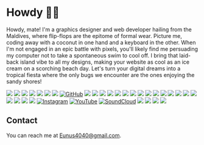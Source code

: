 # Howdy ✌🏽

Howdy, mate! I'm a graphics designer and web developer hailing from the Maldives, where flip-flops are the epitome of formal wear. Picture me, coding away with a coconut in one hand and a keyboard in the other. When I'm not engaged in an epic battle with pixels, you'll likely find me persuading my computer not to take a spontaneous swim to cool off. I bring that laid-back island vibe to all my designs, making your website as cool as an ice cream on a scorching beach day. Let's turn your digital dreams into a tropical fiesta where the only bugs we encounter are the ones enjoying the sandy shores!

[![](https://img.shields.io/badge/Replit-f8640a?style=for-the-badge&logo=Replit&logoColor=white)](https://replit.com/@Yoonus4040)
[![](https://img.shields.io/badge/Itch.io-fa5c5c?style=for-the-badge&logo=itch.io&logoColor=white)](https://yoonus4040.itch.io)
[![](https://img.shields.io/badge/Codepen-252830?style=for-the-badge&logo=codepen&logoColor=white)](https://codepen.io/yunus4040)
![](https://img.shields.io/badge/Studio-000080?style=for-the-badge&logo=RobloxStudio&logoColor=white)
[![](https://img.shields.io/badge/stackoverflow-f48127?style=for-the-badge&logo=stackoverflow&logoColor=white)](https://stackoverflow.com/users/22113409/yoonus4040)
[![](https://img.shields.io/badge/dev.to-0A0A0A?style=for-the-badge&logo=devdotto&logoColor=white)](https://dev.to/yoonus4040)
![](https://img.shields.io/badge/ChatGPT-00A67E?style=for-the-badge&logo=openai&logoColor=white)
[![GitHub](https://img.shields.io/badge/GitHub-181717?style=for-the-badge&logo=github&logoColor=white)](https://github.com/Yoonus4040)
![](https://img.shields.io/badge/youtube_studio-FF0000?style=for-the-badge&logo=youtubestudio&logoColor=white)
![](https://img.shields.io/badge/Opera-b20317?style=for-the-badge&logo=opera&logoColor=white)
![](https://img.shields.io/badge/Android-3DDC84?style=for-the-badge&logo=android&logoColor=white)
![](https://img.shields.io/badge/Windows-00a1f1?style=for-the-badge&logo=windows&logoColor=white)
![](https://img.shields.io/badge/Unity-000000?style=for-the-badge&logo=unity&logoColor=white)
![](https://img.shields.io/badge/Raspberry%20Pi-A22846?style=for-the-badge&logo=Raspberry%20Pi&logoColor=white)
![](https://img.shields.io/badge/premierepro-330D3E?style=for-the-badge&logo=adobepremierepro&logoColor=white)
![](https://img.shields.io/badge/Photoshop-18152E?style=for-the-badge&logo=AdobePhotoshop&logoColor=white)
![](https://img.shields.io/badge/illustrator-3c240c?style=for-the-badge&logo=AdobeIllustrator&logoColor=white)
![](https://img.shields.io/badge/Xd-470137?style=for-the-badge&logo=AdobeXD&logoColor=white)
![](https://img.shields.io/badge/sketchup-333344?style=for-the-badge&logo=sketchup&logoColor=white)
![](https://img.shields.io/badge/blender-%23F5792A.svg?style=for-the-badge&logo=blender&logoColor=white)
[![](https://img.shields.io/badge/Scratch-855cd6?style=for-the-badge&logo=Scratch&logoColor=white)](https://scratch.mit.edu/users/yunus4040/)
![](https://img.shields.io/badge/HTML5-E34F26?style=for-the-badge&logo=html5&logoColor=white)
![](https://img.shields.io/badge/JavaScript-323330?style=for-the-badge&logo=javascript&logoColor=F7DF1E)
![](https://img.shields.io/badge/CSS3-264de4?style=for-the-badge&logo=css3&logoColor=white)
![](https://img.shields.io/badge/Bootstrap-702cf5?style=for-the-badge&logo=bootstrap&logoColor=white)
![](https://img.shields.io/badge/python-ffd43b?style=for-the-badge&logo=python&logoColor=black)
![](https://img.shields.io/badge/Roblox-ff3526?style=for-the-badge&logo=Roblox&logoColor=white)
[![Instagram](https://img.shields.io/badge/Instagram-E1306C?style=for-the-badge&logo=instagram&logoColor=white)](https://www.instagram.com/yoonus4040/?igshid=ZDdkNTZiNTM%3D)
[![YouTube](https://img.shields.io/badge/YouTube-FF0000?style=for-the-badge&logo=YouTube&logoColor=white)](https://www.youtube.com/@yoonus4040)
[![SoundCloud](https://img.shields.io/badge/SoundCloud-ff7700?style=for-the-badge&logo=SoundCloud&logoColor=white)](https://soundcloud.com/yoonus-ibrahim-87475059)
[![](https://img.shields.io/badge/Dribbble-EA4C89?style=for-the-badge&logo=dribbble&logoColor=white)](https://dribbble.com/Yoonus4040)
[![](https://img.shields.io/badge/chess.com-6a9b41?style=for-the-badge&logo=&logoColor=white)](https://www.chess.com/member/yoonus4040)
[![](https://img.shields.io/badge/Yoonus4040-ef4040?style=for-the-badge&logo=lll&logoColor=white)](https://yoonus4040.com)
[![](https://img.shields.io/badge/Art_gallery-f1f1f1?style=for-the-badge&logo=&logoColor=white)](https://yoonus4040.com/art)

## Contact

You can reach me at [Eunus4040@gmail.com](mailto:Eunus4040@gmail.com).


